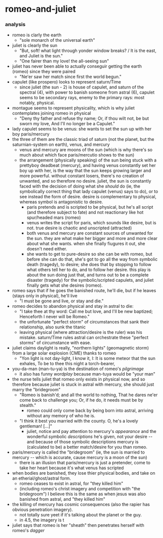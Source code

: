 # romeo-and-juliet

### analysis
- romeo is clarly the earth
	- "sole monarch of the universal earth"
- juliet is clearly the sun
	- "But, soft! what light through yonder window breaks? / It is the east, and Juliet is the sun."
	- "One fairer than my love! the all-seeing sun"
- juliet has never been able to actually conseguir getting the earth (romeo) since they were paired
	- "Ne'er saw her match since first the world begun."
- capulet (like prospero) looks to represent saturn/Time
	- since juliet (the sun - 2) is house of capulet, and saturn of the spectral (4), with power to banish someone from astral (6), capulet seems to be secondary rays, enemy to the primary rays: most notably, physical.
- montague seems to represent physicality, which is why juliet contemplates joining romeo in physical
	- "Deny thy father and refuse thy name; Or, if thou wilt not, be but sworn my love, And I'll no longer be a Capulet."
- lady capulet seems to be venus: she wants to set the sun up with her boy paris/mercury
- the three of them are the classic triad of saturn (not the planet, but the saturnian-system on earth), venus, and mercury 
	- venus and mercury are moons of the sun (which is why there's so much about which face paris/mercutio shows to the sun)
	- the arrangement (physically speaking) of the sun being stuck with a prettyboy deadbeat (mercury), and having venus constantly set her boy up with her, is the way that the sun keeps growing larger and more powerful. without constant losers, there's no creation of unwanted, and so therefore no desire. juliet, the sun is constantly faced with the decision of doing what she *should* do (ie, the symbolically correct thing that lady capulet (venus) says to do), or to see instead the form of desire. desire is complementary to physical, whereas symbol is antagonistic to desire.
		- paris pretends and is scripted to be physical, but he's all script (and therefore subject to fate) and not reactionary like hot spur/headed mars (romeo)
		- venus writes the script for paris, which sounds like desire, but is not. true desire is chaotic and unscripted (attracted)
		- both venus and mercury are constant sources of unwanted for the sun. they are what make her bigger and more and more clear about what she wants. when she finally fiugures it out, she doesn't need either.
		- she wants to get to pure-desire so she can be with romeo, but before she can do that, she's got to go all the way from symbolic death (tragedy), to desire; she does that by stopping to follow what others tell her to do, and to follow her desire. this play is about the sun doing just that, and turns out to be a complete disaster (tragedy) for the symbolic/scripted capulets, and juliet finally gets what she desires (romeo).
- romeo says that if he goes the banished route, he'll die, but if he leaves (stays only in physical), he'll live
	- "I must be gone and live, or stay and die."
- romeo decides to abandon physical and stay in astral to die:
	- "I take thee at thy word: Call me but love, and I'll be new baptized; Henceforth I never will be Romeo."
	- the unfortunate "perfect storm" of circumstances that sank their relationship, also sunk the titanic
	- leaving physical (where attraction/desire is the ruler) was his mistake. saturn/Time rules astral can orchestrate these "perfect storms" of circumstance with ease.
- juliet claims daylight is really, "northern lights" (geomagnetic storm) from a large solar explosion (CME) thanks to romeo
	- "Yon light is not day-light, I know it, I: It is some meteor that the sun exhales, To be to thee this night a torch-bearer,
- you-da-man (man-tu-ya) is the destination of romeo's *pilgrimage*
	- it also has funny *wordplay* because man-tuya would be "your man"
- the nurse tells juliet that romeo only exists in physical now, and so therefore because juliet is stuck in astral with mercury, she should just marry the "bridegroom"
	- "Romeo is banish'd; and all the world to nothing, That he dares ne'er come back to challenge you; Or, if he do, it needs must be by stealth."
		- romeo could only come back by being born into astral, arriving without any memory of who he is.
	- "I think it best you married with the county. O, he's a lovely gentleman! [...]"
		- juliet, notice and pay attention to mercury's *appearance* and the wonderful symbolic *descriptions* he's given, not your desire -- and because of those symbolic descriptions mercury is (calculated to be) a better match/desire for you than romeo.
- paris/mercury is called the "bridegroom" (ie, the sun is married to mercury -- which is accurate, cause mercury is a moon of the sun)
	- there is an illusion that paris/mercury is just a pretender, come to take her heart because it's what venus has scripted
- when bodies are banished, they lose thier physical bodies, and take on an etherial/ghost/astral form.
	- romeo ceases to exist in astral, for "they killed him"
	- (including romeo's christ imagery and competition with "the bridegroom") I believe this is the same as when jesus was also banished from astral, and "they killed him"
- the killing of mercury has cosmic consequences (also the rapier has obvious penetration imagery).
	- not totally sure yeet if it's talking about the planet or the guy.
	- in 4.5, the imagery is t
- juliet says that romeo is her "sheath" then penetrates herself with romeo's *dagger*
